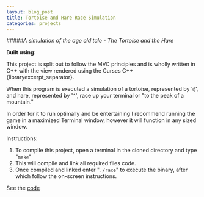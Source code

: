 ```yaml
---
layout: blog_post
title: Tortoise and Hare Race Simulation
categories: projects
---
```


#####*A simulation of the age old tale - The Tortoise and the Hare*

<p><strong>Built using:</strong>&nbsp;&nbsp;<span title="C++" class="pict-prog-cplusplus icon-3x"></span></p>



This project is split out to follow the MVC principles and is wholly written in C++ with the view rendered using the Curses C++ {libraryexcerpt_separator}.

<!-- abridge -->

When this program is executed a simulation of a tortoise, represented by '```@```', and hare, represented by '```^```', race up your 
terminal or "to the peak of a mountain."


In order for it to run optimally and be entertaining I recommend running the game in a maximized Terminal window, however it will function in any sized window.

Instructions:

1. To compile this project, open a terminal in the cloned directory and type "```make```" 
2. This will compile and link all required files code.  
3. Once compiled and linked enter "```./race```" to execute the binary, after which follow the on-screen instructions.

See the [code](http://github.com/mgingras/theTortoiseAndTheHare)